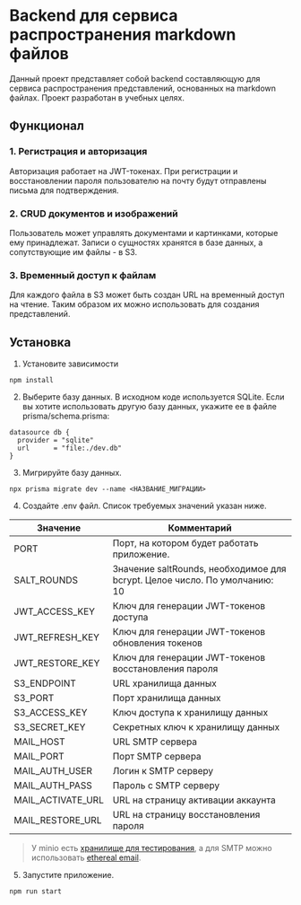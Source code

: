 # Backend для сервиса распространения markdown файлов

Данный проект представляет собой backend составляющую для сервиса распространения представлений, основанных на markdown файлах. Проект разработан в учебных целях.

## Функционал

### 1. Регистрация и авторизация

Авторизация работает на JWT-токенах. При регистрации и восстановлении пароля пользователю на почту будут отправлены письма для подтверждения.

### 2. CRUD документов и изображений

Пользователь может управлять документами и картинками, которые ему принадлежат. Записи о сущностях хранятся в базе данных, а сопутствующие им файлы - в S3.

### 3. Временный доступ к файлам

Для каждого файла в S3 может быть создан URL на временный доступ на чтение. Таким образом их можно использовать для создания представлений.

## Установка

1. Установите зависимости

```
npm install
```

2. Выберите базу данных. В исходном коде используется SQLite. Если вы хотите использовать другую базу данных, укажите ее в файле prisma/schema.prisma:

```
datasource db {
  provider = "sqlite"
  url      = "file:./dev.db"
}
```

3. Мигрируйте базу данных.

```
npx prisma migrate dev --name <НАЗВАНИЕ_МИГРАЦИИ>
```

4. Создайте .env файл. Список требуемых значений указан ниже.

| Значение          | Комментарий                                                                |
| ----------------- | -------------------------------------------------------------------------- |
| PORT              | Порт, на котором будет работать приложение.                                |
| SALT_ROUNDS       | Значение saltRounds, необходимое для bcrypt. Целое число. По умолчанию: 10 |
| JWT_ACCESS_KEY    | Ключ для генерации JWT-токенов доступа                                     |
| JWT_REFRESH_KEY   | Ключ для генерации JWT-токенов обновления токенов                          |
| JWT_RESTORE_KEY   | Ключ для генерации JWT-токенов восстановления пароля                       |
| S3_ENDPOINT       | URL хранилища данных                                                       |
| S3_PORT           | Порт хранилища данных                                                      |
| S3_ACCESS_KEY     | Ключ доступа к хранилищу данных                                            |
| S3_SECRET_KEY     | Секретных ключ к хранилищу данных                                          |
| MAIL_HOST         | URL SMTP сервера                                                           |
| MAIL_PORT         | Порт SMTP сервера                                                          |
| MAIL_AUTH_USER    | Логин к SMTP серверу                                                       |
| MAIL_AUTH_PASS    | Пароль с SMTP серверу                                                      |
| MAIL_ACTIVATE_URL | URL на страницу активации аккаунта                                         |
| MAIL_RESTORE_URL  | URL на страницу восстановления пароля                                      |

> У minio есть [хранилище для тестирования](https://github.com/minio/minio-js#initialize-minio-client), а для SMTP можно использовать [ethereal email](https://ethereal.email/).

5. Запустите приложение.

```
npm run start
```

